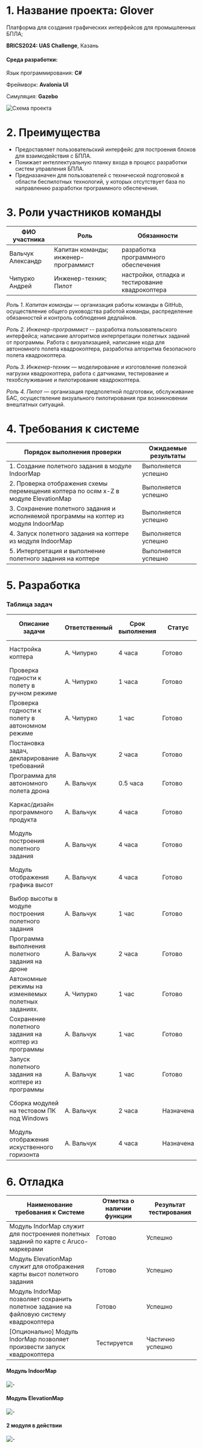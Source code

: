#  1. Название проекта: Glover

Платформа для создания графических интерфейсов для промышленных БПЛА;

**BRICS2024: UAS Challenge**, Казань
 
####  Среда разработки:

Язык программирования: **C#**

Фреймворк: **Avalonia UI**

Симуляция: **Gazebo**

![Схема проекта](/schemas/schema.jpg)

#  2. Преимущества

- Предоставляет пользовательский интерфейс для построения блоков для взаимодействия с БПЛА.
- Понижает интеллектуальную планку входа в процесс разработки систем управления БПЛА.
- Предназаначен для пользователей с технической подготовкой в области беспилотных технологий, у которых отсутствует база по направлению разработки программного обеспечения.
 
#  3. Роли участников команды

| ФИО участника | Роль  | Обязанности |
| -------- | ------- |------- |
| Вальчук Александр | Капитан команды; инженер-программист | разработка программного обеспечения |
| Чипурко Андрей | Инженер-техник; Пилот | настройки, отладка и тестирование квадрокоптера |

_Роль 1. Капитан команды_ — организация работы команды в GitHub, осуществление общего руководства работой команды, распределение обязанностей и контроль соблюдения дедлайнов. 

_Роль 2. Инженер-программист_ -- разработка пользовательского интерфейса; написание алгоритмов интерпретации полетных заданий от программы. Работа с визуализацией, написание кода для автономного полета квадрокоптера, разработка алгоритма безопасного полета квадрокоптера.

_Роль 3. Инженер-техник_ — моделирование и изготовление полезной нагрузки квадрокоптера, работа с датчиками, тестирование и техобслуживание и пилотирование квадрокоптера.

_Роль 4. Пилот_ — организация предполетной подготовки, обслуживание БАС, осуществление визуального пилотирования при возникновении внештатных ситуаций.

# 4. Требования к системе

| Порядок выполнения проверки                                                           | Ожидаемые результаты |
| ------------------------------------------------------------------------------------- | -------------------- |
| 1. Создание полетного задания в модуле IndoorMap                                      | Выполняется успешно  |
| 2. Проверка отображения схемы перемещения коптера по осям x-Z в модуле ElevationMap   | Выполняется успешно  |
| 3. Сохранение полетного задания и исполняемой программы на коптер из модуля IndoorMap | Выполняется успешно  |
| 4. Запуск полетного задания на коптере из модуля IndoorMap                            | Выполняется успешно  |
| 5. Интерпретация и выполнение полетного задания на коптере                            | Выполняется успешно  |

# 5. Разработка 
### Таблица задач
| Описание задачи                                     | Ответственный | Срок выполнения | Статус     | технологии / инструменты / ПО                |
| --------------------------------------------------- | ------------- | --------------- | ---------- | -------------------------------------------- |
| Настройка коптера                                   | А. Чипурко    | 4 часа          | Готово     | Коптер клевер и периферия                    |
| Проверка годности к полету в ручном режиме          | А. Чипурко    | 1 часа          | Готово     | Коптер клевер и периферия                    |
| Проверка годности к полету в автономном режиме      | А. Чипурко    | 1 час           | Готово     | Коптер клевер и периферия                    |
| Постановка задач, декларирование требований         | А. Вальчук    | 2 часа          | Готово     | github / vscode / markdown                   |
| Программа для автономного полета дрона              | А. Вальчук    | 0.5 часа        | Готово     | github / vscode / python                     |
| Каркас/дизайн программного продукта                 | А. Вальчук    | 4 часа          | Готово     | github / vscode / dotnet8 / C# / Avalonia UI |
| Модуль построения полетного задания                 | А. Вальчук    | 4 часа          | Готово     | github / vscode / dotnet8 / C# / Avalonia UI |
| Модуль отображения графика высот                    | А. Вальчук    | 4 часа          | Готово     | github / vscode / dotnet8 / C# / Avalonia UI |
| Выбор высоты в модуле построения полетного задания  | А. Вальчук    | 1 час           | Готово     | github / vscode / dotnet8 / C# / Avalonia UI |
| Программа выполнения полетного задания на дроне     | А. Вальчук    | 2 часа          | Готово     | github / vscode / python                     |
| Автономные режимы на изменяемых полетных заданиях.  | А. Чипурко    | 1 час           | Готово     | Коптер клевер и периферия                    |
| Сохранение полетного задания на коптер из программы | А. Вальчук    | 1 час           | Готово     | github / vscode / dotnet8 / C# / Avalonia UI |
| Запуск полетного задания на коптере из программы    | А. Вальчук    | 1 час           | Готово     | github / vscode / dotnet8 / C# / Avalonia UI |
| Сборка модулей на тестовом ПК под Windows           | А. Вальчук    | 2 часа          | Назначена  | github / vscode / dotnet8 / C# / Avalonia UI |
| Модуль отображения искуственного горизонта          | А. Вальчук    | 4 часа          | Назначена  | github / vscode / dotnet8 / C# / Avalonia UI |

# 6. Отладка

| Наименование требования к Системе                                                       | Отметка о наличии функции | Результат тестирования |
| --------------------------------------------------------------------------------------- | ------------------------- | ---------------------- |
| Модуль IndorMap служит для построениея полетных заданий по карте с Aruco-маркерами      | Готово                    | Успешно                |
| Модуль ElevationMap служит для отображения карты высот полетного задания                | Готово                    | Успешно                |
| Модуль IndorMap позволяет сохранить полетное задание на файловую систему квадрокоптера  | Готово                    | Успешно                |
| [Опционально] Модуль IndorMap позволяет произвести запуск квадрокоптера                 | Тестируется               | Частично успешно       |

#### Модуль IndoorMap
![-](/schemas/Glover.jpg)

#### Модуль ElevationMap
![-](/schemas/ElevationMap.jpg)

#### 2 модуля в действии
![-](/schemas/Both.jpg)
